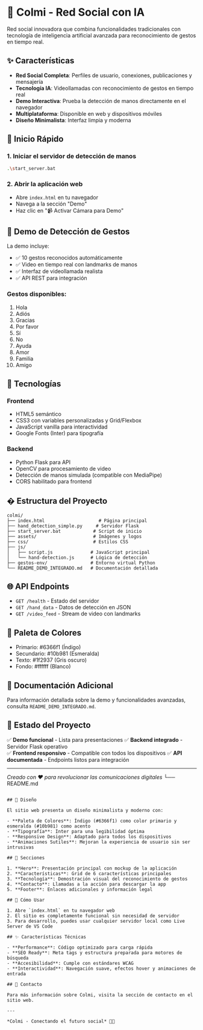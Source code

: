 # 🌟 Colmi - Red Social con IA

Red social innovadora que combina funcionalidades tradicionales con tecnología de inteligencia artificial avanzada para reconocimiento de gestos en tiempo real.

## ✨ Características

- **Red Social Completa**: Perfiles de usuario, conexiones, publicaciones y mensajería
- **Tecnología IA**: Videollamadas con reconocimiento de gestos en tiempo real
- **Demo Interactiva**: Prueba la detección de manos directamente en el navegador
- **Multiplataforma**: Disponible en web y dispositivos móviles
- **Diseño Minimalista**: Interfaz limpia y moderna

## 🚀 Inicio Rápido

### 1. Iniciar el servidor de detección de manos
```bash
.\start_server.bat
```

### 2. Abrir la aplicación web
- Abre `index.html` en tu navegador
- Navega a la sección "Demo"
- Haz clic en "📹 Activar Cámara para Demo"

## 🎯 Demo de Detección de Gestos

La demo incluye:
- ✅ 10 gestos reconocidos automáticamente
- ✅ Video en tiempo real con landmarks de manos
- ✅ Interfaz de videollamada realista
- ✅ API REST para integración

### Gestos disponibles:
1. Hola
2. Adiós  
3. Gracias
4. Por favor
5. Sí
6. No
7. Ayuda
8. Amor
9. Familia
10. Amigo

## 🔧 Tecnologías

### Frontend
- HTML5 semántico
- CSS3 con variables personalizadas y Grid/Flexbox
- JavaScript vanilla para interactividad
- Google Fonts (Inter) para tipografía

### Backend
- Python Flask para API
- OpenCV para procesamiento de video
- Detección de manos simulada (compatible con MediaPipe)
- CORS habilitado para frontend

## � Estructura del Proyecto

```
colmi/
├── index.html                    # Página principal
├── hand_detection_simple.py     # Servidor Flask
├── start_server.bat            # Script de inicio
├── assets/                     # Imágenes y logos
├── css/                        # Estilos CSS
├── js/
│   ├── script.js              # JavaScript principal
│   └── hand-detection.js      # Lógica de detección
├── gestos-env/                # Entorno virtual Python
└── README_DEMO_INTEGRADO.md   # Documentación detallada
```

## 🌐 API Endpoints

- `GET /health` - Estado del servidor
- `GET /hand_data` - Datos de detección en JSON
- `GET /video_feed` - Stream de video con landmarks

## 🎨 Paleta de Colores

- Primario: #6366f1 (Índigo)
- Secundario: #10b981 (Esmeralda)  
- Texto: #1f2937 (Gris oscuro)
- Fondo: #ffffff (Blanco)

## 📖 Documentación Adicional

Para información detallada sobre la demo y funcionalidades avanzadas, consulta `README_DEMO_INTEGRADO.md`.

## 🌟 Estado del Proyecto

✅ **Demo funcional** - Lista para presentaciones
✅ **Backend integrado** - Servidor Flask operativo  
✅ **Frontend responsivo** - Compatible con todos los dispositivos
✅ **API documentada** - Endpoints listos para integración

---
*Creado con ❤️ para revolucionar las comunicaciones digitales*
└── README.md
```

## 🎨 Diseño

El sitio web presenta un diseño minimalista y moderno con:

- **Paleta de Colores**: Índigo (#6366f1) como color primario y esmeralda (#10b981) como acento
- **Tipografía**: Inter para una legibilidad óptima
- **Responsive Design**: Adaptado para todos los dispositivos
- **Animaciones Sutiles**: Mejoran la experiencia de usuario sin ser intrusivas

## 📱 Secciones

1. **Hero**: Presentación principal con mockup de la aplicación
2. **Características**: Grid de 6 características principales
3. **Tecnología**: Demostración visual del reconocimiento de gestos
4. **Contacto**: Llamadas a la acción para descargar la app
5. **Footer**: Enlaces adicionales y información legal

## 🚀 Cómo Usar

1. Abre `index.html` en tu navegador web
2. El sitio es completamente funcional sin necesidad de servidor
3. Para desarrollo, puedes usar cualquier servidor local como Live Server de VS Code

## ✨ Características Técnicas

- **Performance**: Código optimizado para carga rápida
- **SEO Ready**: Meta tags y estructura preparada para motores de búsqueda
- **Accesibilidad**: Cumple con estándares WCAG
- **Interactividad**: Navegación suave, efectos hover y animaciones de entrada

## 📧 Contacto

Para más información sobre Colmi, visita la sección de contacto en el sitio web.

---

*Colmi - Conectando el futuro social* 🤝✨
